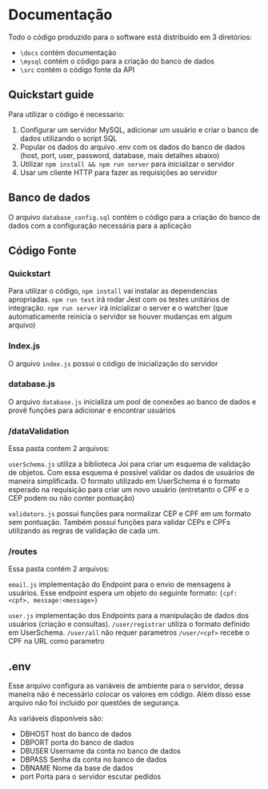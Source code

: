 # Documentação

Todo o código produzido para o software está distribuido em 3 diretórios:

- `\docs` contém documentação
- `\mysql` contém o código para a criação do banco de dados
- `\src` contém o código fonte da API

## Quickstart guide
Para utilizar o código é necessario:

1. Configurar um servidor MySQL, adicionar um usuário e criar o banco de dados utilizando o script SQL
2. Popular os dados do arquivo .env com os dados do banco de dados (host, port, user, password, database, mais detalhes abaixo)
3. Utilizar `npm install && npm run server` para inicializar o servidor
4. Usar um cliente HTTP para fazer as requisições ao servidor


## Banco de dados
O arquivo `database_config.sql` contém o código para a criação do banco de dados com a configuração necessária para a aplicação

## Código Fonte

### Quickstart
Para utilizar o código, `npm install` vai instalar as dependencias apropriadas. `npm run test` irá rodar Jest com os testes unitários de integração. `npm run server` irá inicializar o server e o watcher (que automaticamente reinicia o servidor se houver mudanças em algum arquivo)

### Index.js
O arquivo `index.js` possui o código de inicialização do servidor

### database.js
O arquivo `database.js` inicializa um pool de conexôes ao banco de dados e provê funções para adicionar e encontrar usuários

### /dataValidation
Essa pasta contem 2 arquivos:

`userSchema.js` utiliza a biblioteca Joi para criar um esquema de validação de objetos. Com essa esquema é possivel validar os dados de usuários de maneira simplificada. O formato utilizado em UserSchema é o formato esperado na requisição para criar um novo usuário (entretanto o CPF e o CEP podem ou não conter pontuação)

`validators.js` possui funções para normalizar CEP e CPF em um formato sem pontuação. Também possuí funções para validar CEPs e CPFs utilizando as regras de validação de cada um.

### /routes
Essa pasta contém 2 arquivos:

`email.js` implementação do Endpoint para o envio de mensagens à usuários. Esse endpoint espera um objeto do seguinte formato: `{cpf: <cpf>, message:<message>}`

`user.js` implementação dos Endpoints para a manipulação de dados dos usuários (criação e consultas).
`/user/registrar` utiliza o formato definido em UserSchema. `/user/all` não requer parametros `/user/<cpf>` recebe o CPF na URL como parametro

## .env
Esse arquivo configura as variáveis de ambiente para o servidor, dessa 
maneira não é necessário colocar os valores em código. Além disso esse 
arquivo não foi incluido por questões de segurança.

As variáveis disponíveis são:

- DBHOST host do banco de dados
- DBPORT porta do banco de dados
- DBUSER Username da conta no banco de dados 
- DBPASS Senha da conta no banco de dados
- DBNAME Nome da base de dados
- port Porta para o servidor escutar pedidos
